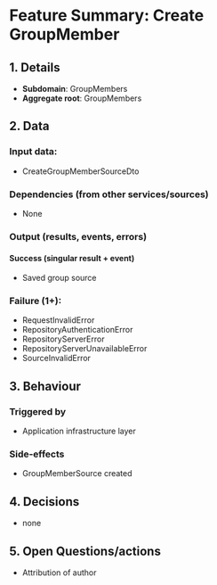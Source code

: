 # Feature Summary: Create GroupMember

## 1. Details

- **Subdomain**: GroupMembers
- **Aggregate root**: GroupMembers

## 2. Data
### Input data:

- CreateGroupMemberSourceDto

### Dependencies (from other services/sources)

- None

### Output (results, events, errors)

#### Success (singular result + event)

- Saved group source

### Failure (1+):

- RequestInvalidError
- RepositoryAuthenticationError
- RepositoryServerError
- RepositoryServerUnavailableError
- SourceInvalidError

## 3. Behaviour

### Triggered by

- Application infrastructure layer

### Side-effects

- GroupMemberSource created

## 4. Decisions

- none

## 5. Open Questions/actions

- Attribution of author
